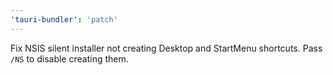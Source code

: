 ```yaml
---
'tauri-bundler': 'patch'
---
```


Fix NSIS silent installer not creating Desktop and StartMenu shortcuts. Pass `/NS` to disable creating them.
